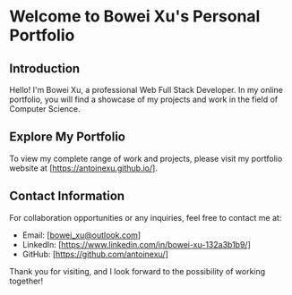 # Welcome to Bowei Xu's Personal Portfolio

## Introduction
Hello! I'm Bowei Xu, a professional Web Full Stack Developer. In my online portfolio, you will find a showcase of my projects and work in the field of Computer Science.

## Explore My Portfolio
To view my complete range of work and projects, please visit my portfolio website at [https://antoinexu.github.io/].

## Contact Information
For collaboration opportunities or any inquiries, feel free to contact me at:
- Email: [bowei_xu@outlook.com]
- LinkedIn: [https://www.linkedin.com/in/bowei-xu-132a3b1b9/]
- GitHub: [https://github.com/antoinexu/]

Thank you for visiting, and I look forward to the possibility of working together!
